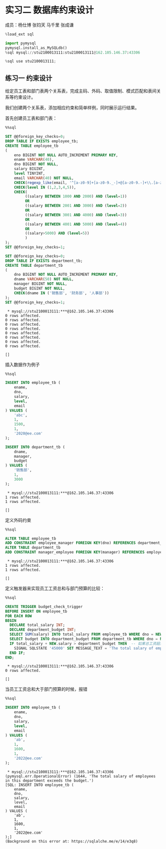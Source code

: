 # 实习二 数据库约束设计

成员：杨仕博 张钧天 马千里 张成谦 

```python
%load_ext sql
```


```python
import pymysql 
pymysql.install_as_MySQLdb()
%sql mysql://stu2100013111:stu2100013111@162.105.146.37:43306
```


```python
%sql use stu2100013111;
```
## 练习一 约束设计

给定员工表和部门表两个关系表，完成主码、外码、取值限制、模式匹配和表间关系等约束设计。

我们创建两个关系表，添加相应约束和简单样例，同时展示运行结果。

首先创建员工表和部门表：



```sql
%%sql

SET @@foreign_key_checks=0;
DROP TABLE IF EXISTS employee_tb;
CREATE TABLE employee_tb
(
    eno BIGINT NOT NULL AUTO_INCREMENT PRIMARY KEY,
    ename VARCHAR(40),
    dno BIGINT NOT NULL,
    salary BIGINT,
    level TINYINT,
    email VARCHAR(40) NOT NULL,
    CHECK(regexp_like(email, '^[a-z0-9]+[a-z0-9._-]+@[a-z0-9.-]+\\.[a-z]{2,4}$')),
    CHECK(level IN (1,2,3,4,5)),
    CHECK(
         ((salary BETWEEN 1000 AND 2000) AND (level=1))
         OR
         ((salary BETWEEN 2001 AND 3000) AND (level=2))
         OR
         ((salary BETWEEN 3001 AND 4000) AND (level=3))
         OR
         ((salary BETWEEN 4001 AND 5000) AND (level=4))
         OR
         ((salary>5000) AND (level=5))
         )
);
SET @@foreign_key_checks=1;

SET @@foreign_key_checks=0;
DROP TABLE IF EXISTS department_tb;
CREATE TABLE department_tb
(
    dno BIGINT NOT NULL AUTO_INCREMENT PRIMARY KEY,
    dname VARCHAR(50) NOT NULL,
    manager BIGINT NOT NULL,
    budget BIGINT NOT NULL,
    CHECK(dname IN ('销售部', '财务部', '人事部'))
);
SET @@foreign_key_checks=1;
```

     * mysql://stu2100013111:***@162.105.146.37:43306
    0 rows affected.
    0 rows affected.
    0 rows affected.
    0 rows affected.
    0 rows affected.
    0 rows affected.
    0 rows affected.
    0 rows affected.

    []




插入数据作为例子


```sql
%%sql

INSERT INTO employee_tb (
    ename,
    dno,
    salary,
    level,
    email
) VALUES (
    'abc', 
    1, 
    1500,
    1,
    '2020@ee.com'
);

INSERT INTO department_tb (
    dname,
    manager,
    budget
) VALUES (
    '销售部', 
    1, 
    3000
);
```

     * mysql://stu2100013111:***@162.105.146.37:43306
    1 rows affected.
    1 rows affected.

    []




定义外码约束


```sql
%%sql

ALTER TABLE employee_tb
ADD CONSTRAINT employee_manager FOREIGN KEY(dno) REFERENCES department_tb(dno);
ALTER TABLE department_tb
ADD CONSTRAINT manager_employee FOREIGN KEY(manager) REFERENCES employee_tb(eno);
```

     * mysql://stu2100013111:***@162.105.146.37:43306
    1 rows affected.
    1 rows affected.

    []





定义触发器来实现员工工资总和与部门预算的比较：



```sql
%%sql

CREATE TRIGGER budget_check_trigger
BEFORE INSERT ON employee_tb
FOR EACH ROW
BEGIN
  DECLARE total_salary INT;
  DECLARE department_budget INT;
  SELECT SUM(salary) INTO total_salary FROM employee_tb WHERE dno = NEW.dno;  -- 计算该部门所有员工的salary总和
  SELECT budget INTO department_budget FROM department_tb WHERE dno = NEW.dno;  -- 获取该部门的budget
  IF total_salary + NEW.salary > department_budget THEN  -- 如果总工资超过预算，则阻止插入操作
    SIGNAL SQLSTATE '45000' SET MESSAGE_TEXT = 'The total salary of employees in this department exceeds the budget.';
  END IF;
END;
```

     * mysql://stu2100013111:***@162.105.146.37:43306
    0 rows affected.

    []




当员工工资总和大于部门预算的时候，报错



```sql
%%sql

INSERT INTO employee_tb (
    ename,
    dno,
    salary,
    level,
    email
) VALUES (
    'ab', 
    1, 
    1600,
    1,
    '2022@ee.com'
);
```

     * mysql://stu2100013111:***@162.105.146.37:43306
    (pymysql.err.OperationalError) (1644, 'The total salary of employees in this department exceeds the budget.')
    [SQL: INSERT INTO employee_tb (
        ename,
        dno,
        salary,
        level,
        email
    ) VALUES (
        'ab', 
        1, 
        1600,
        1,
        '2022@ee.com'
    );]
    (Background on this error at: https://sqlalche.me/e/14/e3q8)

